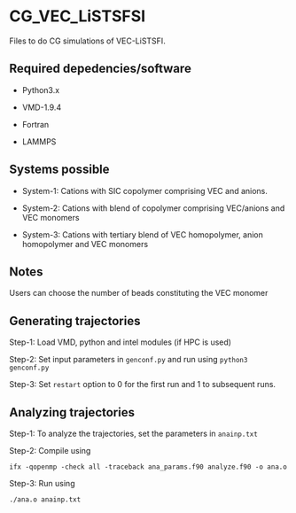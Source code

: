 # CG_VEC_LiSTSFSI

Files to do CG simulations of VEC-LiSTSFI.

## Required depedencies/software

- Python3.x

- VMD-1.9.4

- Fortran

- LAMMPS

## Systems possible

- System-1: Cations with SIC copolymer comprising VEC and anions.

- System-2: Cations with blend of copolymer comprising VEC/anions and VEC monomers

- System-3: Cations with tertiary blend of VEC homopolymer, anion homopolymer and VEC monomers 

## Notes

Users can choose the number of beads constituting the VEC monomer

## Generating trajectories

Step-1: Load VMD, python and intel modules (if HPC is used)

Step-2: Set input parameters in `genconf.py` and run using `python3 genconf.py`

Step-3: Set `restart` option to 0 for the first run and 1 to subsequent runs.


## Analyzing trajectories

Step-1: To analyze the trajectories, set the parameters in `anainp.txt`

Step-2: Compile using
```
ifx -qopenmp -check all -traceback ana_params.f90 analyze.f90 -o ana.o
```

Step-3: Run using
```
./ana.o anainp.txt
```

